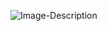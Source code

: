 ![Image-Description]([url](https://www.canva.com/design/DAFBitK7t60/pe3gcjW4jTRKybuGZQl6RA/view?utm_content=DAFBitK7t60&utm_campaign=designshare&utm_medium=link&utm_source=viewer))
